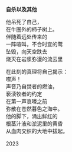 　　__自杀以及其他__  

　　他吊死了自己，  
　　在牛圈外的柿子树上。  
　　伴随着远处传来的  
　　一阵喧叫，不合时宜的鹜  
　　坠毁，向天空跌去  
　　烧灭在岩浆弥漫的流云里  

　　在此刻的真理将自己揭示：  
　　噤声！  
　　声音乃自焚者的燃油，  
　　亵渎牧者的约定  
　　在第一声哀嚎之前  
　　弥散在苍然暮色之海中。  
　　他的脚下，涌出鲜红的  
　　根茎汁液和淤泥里的黄昏  
　　从血肉交织的大地中拔起。

　　2023　　
